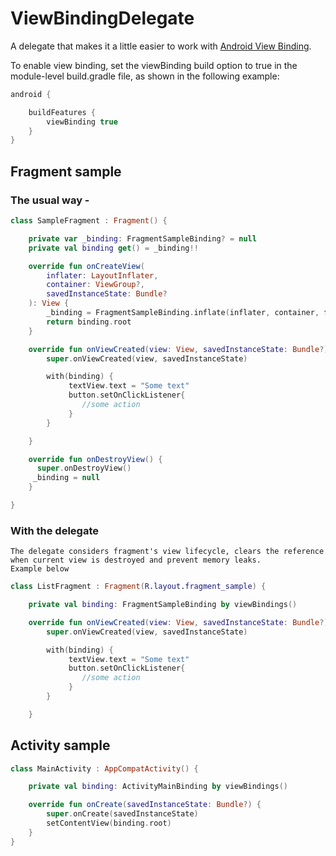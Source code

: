 # ViewBindingDelegate

A delegate that makes it a little easier to work with [Android View Binding](https://d.android.com/topic/libraries/view-binding).  

To enable view binding, set the viewBinding build option to true in the module-level build.gradle file, as shown in the following example:

```groovy
android {

    buildFeatures {
        viewBinding true
    }
}
```

## Fragment sample

###	The usual way -

```kotlin
class SampleFragment : Fragment() {

	private var _binding: FragmentSampleBinding? = null
	private val binding get() = _binding!!

	override fun onCreateView(
   	 	inflater: LayoutInflater,
    	container: ViewGroup?,
    	savedInstanceState: Bundle?
	): View {
    	_binding = FragmentSampleBinding.inflate(inflater, container, false)
    	return binding.root
	}

	override fun onViewCreated(view: View, savedInstanceState: Bundle?) {
        super.onViewCreated(view, savedInstanceState)

        with(binding) {
        	 textView.text = "Some text"
       		 button.setOnClickListener{
       		 	//some action
       		 }
    	}

    }

	override fun onDestroyView() {
  	  super.onDestroyView()
   	 _binding = null
	}

}
```
###	With the delegate

	The delegate considers fragment's view lifecycle, clears the reference when current view is destroyed and prevent memory leaks.
	Example below

```kotlin
class ListFragment : Fragment(R.layout.fragment_sample) {

    private val binding: FragmentSampleBinding by viewBindings()

    override fun onViewCreated(view: View, savedInstanceState: Bundle?) {
        super.onViewCreated(view, savedInstanceState)

        with(binding) {
        	 textView.text = "Some text"
       		 button.setOnClickListener{
       		 	//some action
       		 }
    	}

    }
```

## Activity sample

```kotlin
class MainActivity : AppCompatActivity() {

    private val binding: ActivityMainBinding by viewBindings()

    override fun onCreate(savedInstanceState: Bundle?) {
        super.onCreate(savedInstanceState)
        setContentView(binding.root)
    }
}
```